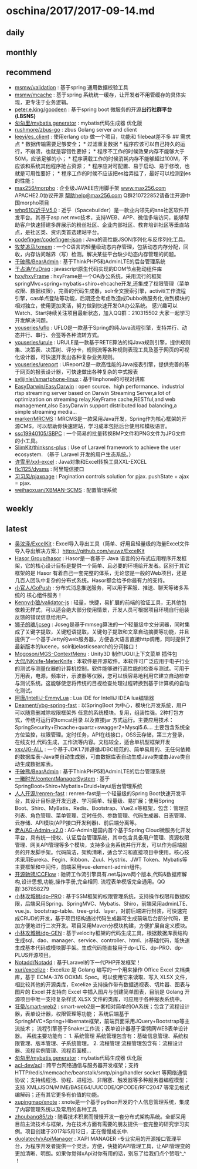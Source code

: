 # oschina/2017/2017-09-14.md



## daily



## monthly



## recommend

- [msmw/validation](http://git.oschina.net/msimw/validation) : 基于spring 通用数据校验工具
- [msmw/mcache](http://git.oschina.net/msimw/mcache) : 基于spring 系统统一缓存，让开发者不用管缓存的具体实现，更专注于业务逻辑。
- [peter.e.king/goodeen](http://git.oschina.net/peter.e.king/goodeen) : 基于spring boot 微服务的开源**出行社群平台(LBSNS)**
- [匆匆里/mybatis.generator](http://git.oschina.net/bangis/mybatis.generator) : mybatis代码生成器 优化版
- [rushmore/zbus-go](http://git.oschina.net/rushmore/zbus-go) : zbus Golang server and client
- [leeyi/es_client](http://git.oschina.net/leeyi/es_client) : 使用erlang otp 做一个项目，功能和 filebeat差不多 ## 需求点 * 数据传输需要足够安全； * 过滤重复数据 * 程序应该可以自己持久的运行，不崩溃，也就是容错性要好； * 程序不工作的时候效果内存不能够大于50M，应该足够的小； * 程序满载工作的时候消耗内存不能够超过100M，不应该和系统其他程序抢占资源； * 程序应对可配置、易于启动、易于修改，也就是可用性要好； * 程序工作的时候不应该把es给弄挂了，最好可以检测到es的性能；
- [max256/morpho](http://git.oschina.net/max256/morpho) : 企业级JAVAEE应用脚手架 www.max256.com APACHE2.0协议开源 帮助help@max256.com Q群210722852请备注开源中国morpho项目
- [whp610/近乎V5.0](http://git.oschina.net/whp610/jinhuv5-0) : 近乎（Spacebuilder）是一款业内领先的sns社区软件开发平台。其基于asp.net mvc技术，支持WEB、APP、微信多端访问，能够帮助客户快速搭建多屏展示的粉丝社区、企业内部社区、教育培训社区等垂直站点，是社区类、资讯类首选建站平台。
- [codefinger/codefinger-json](http://git.oschina.net/codefinger/codefinger-json) : Java的高性能JSON序列化与反序列化工具。
- [牧梦追马/xmem](http://git.oschina.net/NianHuaDaoYing/xmem) : 一个C语言的轻量级动态内存管理，包括动态内存分配，回收，内存访问越界（写）检测。解决某些平台缺少动态内存管理的问题。
- [于破熊/BearAdmin](http://git.oschina.net/yupoxiong/BearAdmin) : 基于ThinkPHP5和AdminLTE的后台管理系统
- [于占涛/YuDrag](http://git.oschina.net/yuzhantao/JS-YuDrag) : javascript原生代码实现的DOM节点拖动组件库
- [hxy/hxyFrame](http://git.oschina.net/huangxianyuan/hxyFrame) : hxyFrame是一个OA办公系统，采用流行的框架springMvc+spring+mybatis+shiro+ehcache开发,还集成了权限管理（菜单权限、数据权限），完善的代码生成器，solr全文搜索引擎，activiti工作流程引擎，cas单点登陆等功能，后期还会考虑改造成Dubbo微服务化,做到模块的相对独立，使用更加灵活，努力做到快速开发OA办公系统。 感兴趣可以Watch、Start持续关注项目最新状态，加入QQ群：210315502 大家一起学习开发解决问题。
- [youseries/uflo](http://git.oschina.net/youseries/uflo) : UFLO是一款基于Spring的纯Java流程引擎，支持并行、动态并行、串行、会签等各种流转方式。
- [youseries/urule](http://git.oschina.net/youseries/urule) : URULE是一款基于RETE算法的纯Java规则引擎，提供规则集、决策表、决策树、评分卡，规则流等各种规则表现工具及基于网页的可视化设计器，可快速开发出各种复杂业务规则。
- [youseries/ureport](http://git.oschina.net/youseries/ureport) : UReport2是一款高性能的Java报表引擎，提供完善的基于网页的报表设计器，可快速做出各种复杂的中式报表
- [sylijinlei/smartphone-linux](http://git.oschina.net/sylijinlei/smartphone-linux) : 基于linphone的可视对讲库
- [EasyDarwin/EasyDarwin](http://git.oschina.net/easydarwin/EasyDarwin) : open source、high performance、industrial rtsp streaming server based on Darwin Streaming Server,a lot of optimization on streaming relay,KeyFrame cache,RESTful,and web management,also EasyDarwin support distributed load balancing,a simple streaming media...
- [marker/MRCMS](http://git.oschina.net/marker/MRCMS) : MRCMS是一款采用Java开发，Spring作为核心框架的开源CMS，可以帮助你快速建站，学习成本包括后台使用和模板语言。
- [ssc19940105/SBPC](http://git.oschina.net/ssc19940105/SBPC) : 一个简易的批量转换BMP文件和PNG文件为JPG文件的小工具。
- [SlimKit/thinksns-plus](http://git.oschina.net/slimkit/thinksns-plus) : Use of Laravel framework to achieve the user ecosystem. （基于 Laravel 开发的用户生态系统。）
- [许雪里/xxl-excel](http://git.oschina.net/xuxueli0323/xxl-excel) : Java对象和Excel转换工具XXL-EXCEL
- [flc1125/dysms](http://git.oschina.net/flc1125/dysms) : 阿里短信接口
- [习习风/pjaxpage](http://git.oschina.net/xixifeng.com/pjaxpage) : Pagination controls solution for pjax. pushState + ajax = pjax.
- [weihaoxuan/XBMAN-SCMS](http://git.oschina.net/weihaoxuan/XBMAN-SCMS) : 配置管理系统


## weekly



## latest

- [吴汶泽/ExcelKit](http://git.oschina.net/wuwenze/ExcelKit) : Excel导入导出工具（简单、好用且轻量级的海量Excel文件导入导出解决方案.）https://github.com/wuwz/ExcelKit
- [Hasor Group/hasor](http://git.oschina.net/zycgit/hasor) : Hasor是一套基于 Java 语言的分布式应用程序开发框架，它的核心设计目标是提供一个简单、且必要的环境给开发者。区别于其它框架的是 Hasor 有着自己一套完整的体系，无论您是一般的Web项目，还是几百人团队中复杂的分布式系统。Hasor都会给予你最有力的支持。
- [小官人/GoPush](http://git.oschina.net/openWolf/gopush) : 分布式消息推送服务，可以用于客服、推送、聊天等诸多系统的 核心组件服务！
- [Kenny小狼/validator-js](http://git.oschina.net/kennylee/validator-js) : 轻量，快捷，易扩展的前端的验证工具，无其他包依赖无样式，可以适合绝大部分使用情景，开发人员可根据项目环境自行组装反馈的错误信息给用户。
- [狮子的魂/jcseg](http://git.oschina.net/lionsoul/jcseg) : Jcseg是基于mmseg算法的一个轻量级中文分词器，同时集成了关键字提取，关键短语提取，关键句子提取和文章自动摘要等功能，并且提供了一个基于Jetty的web服务器，方便各大语言直接http调用，同时提供了最新版本的lucene，solr和elasticsearch的分词接口！
- [Mogoson/MGS-ContextMenu](http://git.oschina.net/Mogoson/mgs-contextmenu) : Unity3D 制作UGUI上下文菜单 插件包
- [大侃/NKnife-MeterKnife](http://git.oschina.net/xknife/meterknife) : 本软件是开源软件。本软件可广泛应用于电子行业的测试与测量仪器的计算机控制，软件能够进行高性能的检查与测试。可用于万用表，电源，频率计，示波器等仪器，您可以很容易地利用它建立自动检查与测试系统。这能够使您将传统的目视检查处理过程转换到基于计算机的自动化测试。
- [阿唐/IntelliJ-EmmyLua](http://git.oschina.net/tangzx/IntelliJ-Lua) : Lua IDE for IntelliJ IDEA lua编辑器
- [Deament/ybg-spring-fast](http://git.oschina.net/SYDeament/88ybg) : 以SpringBoot 为中心，模块化开发系统，用户可以随意删减除权限框架外 任意的系统模块。复用，组装性强。2种打包方式，传统可运行的tomcat目录 以及直接jar 方式运行。主要应用技术：SpringSecurity+Ehcache+quartz+swagger2+Mysql5.6.... 主要包含系统全方位监控，权限管理。定时任务，API在线接口，OSS云存储，第三方登录，在线支付,代码生成，工作流等内容。文档较全，适合单机型框架开发
- [xsx/JG-ALL](http://git.oschina.net/xsxgit/JG) : 一个基于JDK1.7并遵循JDBC规范的、简单易用的、无任何依赖的数据库表-Java类自动生成器，可由数据库表自动生成Java类或由Java类自动生成数据库表。
- [于破熊/BearAdmin](http://git.oschina.net/yupoxiong/BearAdmin) : 基于ThinkPHP5和AdminLTE的后台管理系统
- [一曦时光/contentManagerSystem](http://git.oschina.net/yangxiaobing_175/contentManagerSystem) : 基于SpringBoot+Shiro+Mybatis+Druid+layui后台管理系统
- [人人开源/renren-fast](http://git.oschina.net/babaio/renren-fast) : renren-fast是一个轻量级的Spring Boot快速开发平台，其设计目标是开发迅速、学习简单、轻量级、易扩展；使用Spring Boot、Shiro、MyBatis、Redis、Bootstrap、Vue2.x等框架，包含：管理员列表、角色管理、菜单管理、定时任务、参数管理、代码生成器、日志管理、云存储、API模块(APP接口开发利器)、前后端分离等。
- [老A/AG-Admin-v2.0](http://git.oschina.net/geek_qi/AG-Admin-v2.0) : AG-Admin是国内首个基于Spring Cloud微服务化开发平台，具有统一授权、认证后台管理系统，其中包含具备用户管理、资源权限管理、网关API管理等多个模块，支持多业务系统并行开发，可以作为后端服务的开发脚手架。代码简洁，架构清晰，适合学习和直接项目中使用。核心技术采用Eureka、Fegin、Ribbon、Zuul、Hystrix、JWT Token、Mybatis等主要框架和中间件，前端采用vue-element-admin组件。
- [开源驰骋/CCFlow](http://git.oschina.net/opencc/ccflow) : 驰骋工作流引擎具有.net与java两个版本,代码&数据库解构,设计思想,功能,操作手册,完全相同. 流程表单模版完全通用。QQ群:367858279
- [小林攻城狮/dp-PRO](http://git.oschina.net/zhocuhenglin/dp-pro) : 基于SSM框架的权限管理系统，支持操作权限和数据权限，后端采用Spring、SpringMVC、Mybatis、Shiro，前端采用adminLTE、vue.js、bootstrap-table、tree-grid、layer，对前后端进行封装，可快速完成CRUD的开发，基于项目结构通过代码生成器可生成前端后台部分代码，更加方便地进行二次开发。项目采用Maven分模块构建，方便扩展自定义模块。
- [小林攻城狮/dp-GEN](http://git.oschina.net/zhocuhenglin/dp-generator) : 基于velocity框架的代码生成工具，根据数据库表结构生成sql、dao、manager、service、controller、html、js基础代码，能快速生成基本代码或模块脚手架。生成代码能直接用于dp-LTE、dp-PRO、dp-PLUS开源项目。
- [Notadd/Notadd](http://git.oschina.net/notadd/notadd) : 基于Laravel的下一代PHP开发框架！
- [xuri/excelize](http://git.oschina.net/xurime/excelize) : Excelize 是 Golang 编写的一个用来操作 Office Excel 文档类库，基于 ECMA-376 OOXML Spec。可以使用它来读取、写入 XLSX 文件，相比较其他的开源类库，Excelize 支持操作带有数据透视表、切片器、图表与图片的 Excel 并支持向 Excel 中插入图片与创建简单图表，目前是 Golang 开源项目中唯一支持复杂样式 XLSX 文件的类库，可应用于各种报表系统中。
- [狂晕/smart-web2](http://git.oschina.net/bcworld/smart-web2) : smart-web2是一套相对简单的OA系统；包含了流程设计器，表单设计器，权限管理等功能； 系统后端基于SpringMVC+Spring+Hibernate框架，前端页面采用JQuery+Bootstrap等主流技术； 流程引擎基于Snaker工作流；表单设计器基于雷劈网WEB表单设计器。 系统主要功能有： 1. 系统管理 系统管理包含有：基础信息管理、系统权限管理、版本管理、子系统管理。 2. 流程管理 流程管理包含有：流程设计器、流程实例管理、流程页面模...
- [匆匆里/mybatis.generator](http://git.oschina.net/bangis/mybatis.generator) : mybatis代码生成器 优化版
- [acl-dev/acl](http://git.oschina.net/acl-dev/acl) : 跨平台网络通信与服务器开发框架；支持 HTTP/redis/memcache/beanstalk/smtp/ping/handler socket 等网络通信协议；支持线程池、协程、进程池、非阻塞、触发器等多种服务器编程模型；支持 XML/JSON/MIME/BASE64/UUCODE/QPCODE/RFC2047 等常见格式编解码；还有其它更多有价值的功能。
- [xupingmao/xnote](http://git.oschina.net/xupingmao/xnote) : xnote是一个基于python开发的个人信息管理系统，集成了内容管理系统以及常用的各种工具
- [zhoubang85/zb](http://git.oschina.net/zhoubang85/zb) : 随着技术积累而慢慢开发一套分布式架构系统。全部采用目前主流技术与框架，为在技术方面有需要的朋友提供一套完整的研究学习实例。项目创建于2017年5月12日，正在慢慢成长中.
- [duolatech/xApiManager](http://git.oschina.net/duolatech/xapimanager) : XAPI MANAGER -专业实用的开源接口管理平台，为程序开发者提供一个灵活，方便，快捷的API管理工具，让API管理变的更加清晰、明朗。如果你觉得xApi对你有用的话，别忘了给我们点个赞哦^_^ ！